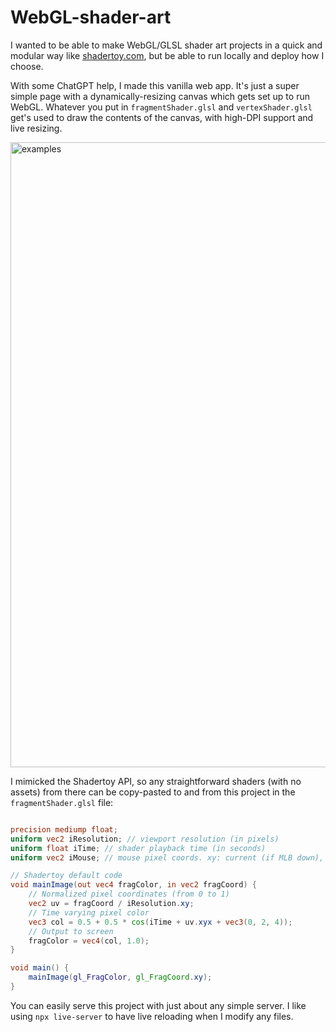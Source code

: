 # WebGL-shader-art

I wanted to be able to make WebGL/GLSL shader art projects in a quick and modular way like [shadertoy.com](https://www.shadertoy.com/), but be able to run locally and deploy how I choose.

With some ChatGPT help, I made this vanilla web app. It's just a super simple page with a dynamically-resizing canvas which gets set up to run WebGL. Whatever you put in `fragmentShader.glsl` and `vertexShader.glsl` get's used to draw the contents of the canvas, with high-DPI support and live resizing.

<img width="1000" alt="examples" src="https://github.com/user-attachments/assets/692203de-0140-4b0e-9413-5ac42a9a6dec">

I mimicked the Shadertoy API, so any straightforward shaders (with no assets) from there can be copy-pasted to and from this project in the `fragmentShader.glsl` file:

```glsl

precision mediump float;
uniform vec2 iResolution; // viewport resolution (in pixels)
uniform float iTime; // shader playback time (in seconds)
uniform vec2 iMouse; // mouse pixel coords. xy: current (if MLB down), zw: click

// Shadertoy default code
void mainImage(out vec4 fragColor, in vec2 fragCoord) {
    // Normalized pixel coordinates (from 0 to 1)
    vec2 uv = fragCoord / iResolution.xy;
    // Time varying pixel color
    vec3 col = 0.5 + 0.5 * cos(iTime + uv.xyx + vec3(0, 2, 4));
    // Output to screen
    fragColor = vec4(col, 1.0);
}

void main() {
    mainImage(gl_FragColor, gl_FragCoord.xy);
}
```

You can easily serve this project with just about any simple server. I like using `npx live-server` to have live reloading when I modify any files.


